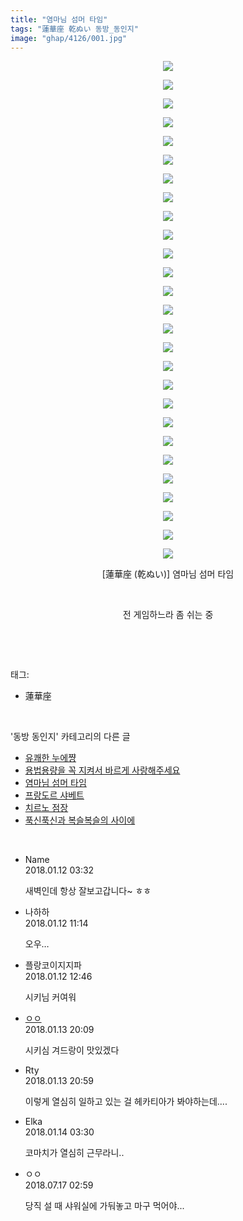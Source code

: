 ```yaml
---
title: "염마님 섬머 타임"
tags: "蓮華座 乾ぬい 동방_동인지"
image: "ghap/4126/001.jpg"
---
```

<div class="article">
<p style="text-align: center; clear: none; float: none;"><img src="{{ site.nasurl }}/ghap/4126/001.jpg"/></p>
<p style="text-align: center; clear: none; float: none;"><img src="{{ site.nasurl }}/ghap/4126/002.jpg"/></p>
<p style="text-align: center; clear: none; float: none;"><img src="{{ site.nasurl }}/ghap/4126/003.jpg"/></p>
<p style="text-align: center; clear: none; float: none;"><img src="{{ site.nasurl }}/ghap/4126/004.jpg"/></p>
<p style="text-align: center; clear: none; float: none;"><img src="{{ site.nasurl }}/ghap/4126/005.jpg"/></p>
<p style="text-align: center; clear: none; float: none;"><img src="{{ site.nasurl }}/ghap/4126/006.jpg"/></p>
<p style="text-align: center; clear: none; float: none;"><img src="{{ site.nasurl }}/ghap/4126/007.jpg"/></p>
<p style="text-align: center; clear: none; float: none;"><img src="{{ site.nasurl }}/ghap/4126/008.jpg"/></p>
<p style="text-align: center; clear: none; float: none;"><img src="{{ site.nasurl }}/ghap/4126/009.jpg"/></p>
<p style="text-align: center; clear: none; float: none;"><img src="{{ site.nasurl }}/ghap/4126/010.jpg"/></p>
<p style="text-align: center; clear: none; float: none;"><img src="{{ site.nasurl }}/ghap/4126/011.jpg"/></p>
<p style="text-align: center; clear: none; float: none;"><img src="{{ site.nasurl }}/ghap/4126/012.jpg"/></p>
<p style="text-align: center; clear: none; float: none;"><img src="{{ site.nasurl }}/ghap/4126/013.jpg"/></p>
<p style="text-align: center; clear: none; float: none;"><img src="{{ site.nasurl }}/ghap/4126/014.jpg"/></p>
<p style="text-align: center; clear: none; float: none;"><img src="{{ site.nasurl }}/ghap/4126/015.jpg"/></p>
<p style="text-align: center; clear: none; float: none;"><img src="{{ site.nasurl }}/ghap/4126/016.jpg"/></p>
<p style="text-align: center; clear: none; float: none;"><img src="{{ site.nasurl }}/ghap/4126/017.jpg"/></p>
<p style="text-align: center; clear: none; float: none;"><img src="{{ site.nasurl }}/ghap/4126/018.jpg"/></p>
<p style="text-align: center; clear: none; float: none;"><img src="{{ site.nasurl }}/ghap/4126/019.jpg"/></p>
<p style="text-align: center; clear: none; float: none;"><img src="{{ site.nasurl }}/ghap/4126/020.jpg"/></p>
<p style="text-align: center; clear: none; float: none;"><img src="{{ site.nasurl }}/ghap/4126/021.jpg"/></p>
<p style="text-align: center; clear: none; float: none;"><img src="{{ site.nasurl }}/ghap/4126/022.jpg"/></p>
<p style="text-align: center; clear: none; float: none;"><img src="{{ site.nasurl }}/ghap/4126/023.jpg"/></p>
<p style="text-align: center; clear: none; float: none;"><img src="{{ site.nasurl }}/ghap/4126/024.jpg"/></p>
<p style="text-align: center; clear: none; float: none;"><img src="{{ site.nasurl }}/ghap/4126/025.jpg"/></p>
<p style="text-align: center; clear: none; float: none;"><img src="{{ site.nasurl }}/ghap/4126/026.jpg"/></p>
<p style="text-align: center; clear: none; float: none;"><img src="{{ site.nasurl }}/ghap/4126/027.jpg"/></p>
<p style="text-align: center; clear: none; float: none;">[蓮華座 (乾ぬい)] 염마님 섬머 타임</p>
<p style="text-align: center; clear: none; float: none;"><br/></p>
<p style="text-align: center; clear: none; float: none;">전 게임하느라 좀 쉬는 중</p>
<p><br/></p>
</div><br/>
<div class="tagTrail">
<p>태그: </p>
<ul>
<li>蓮華座</li>
</ul>
</div><br/>
<div class="another">
<p>'동방 동인지' 카테고리의 다른 글</p>
<ul>
<li><a href="/2018-01-13-ghap_4129">유쾌한 누에쨩</a></li>
<li><a href="/2018-01-12-ghap_4128">용법용량을 꼭 지켜서 바르게 사랑해주세요</a></li>
<li><a href="/2018-01-12-ghap_4126">염마님 섬머 타임</a></li>
<li><a href="/2018-01-10-ghap_4114">프랑도르 샤베트</a></li>
<li><a href="/2018-01-10-ghap_4113">치르노 점장</a></li>
<li><a href="/2018-01-09-ghap_4100">푹신푹신과 복슬복슬의 사이에</a></li>
</ul>
</div><br/>
<div class="cb_module cb_fluid">
<div class="cb_wrt cb_profile">
<div class="comment">
<ul>
<li class="cb_thumb_off" id="comment15172473">
<div class="cb_comment_area">
<div class="cb_info_area">
<div class="cb_section">
<span class="cb_nick_name">Name</span>
</div>
<div class="cb_section">
<span class="cb_date">2018.01.12 03:32 </span>
</div>
</div>
<div class="cb_dsc_comment">
<p class="cb_dsc">
											새벽인데 항상 잘보고갑니다~ ㅎㅎ
										</p>
</div>
</div></li>
<li class="cb_thumb_off" id="comment15172685">
<div class="cb_comment_area">
<div class="cb_info_area">
<div class="cb_section">
<span class="cb_nick_name">나하하</span>
</div>
<div class="cb_section">
<span class="cb_date">2018.01.12 11:14 </span>
</div>
</div>
<div class="cb_dsc_comment">
<p class="cb_dsc">
											오우…
										</p>
</div>
</div></li>
<li class="cb_thumb_off" id="comment15172728">
<div class="cb_comment_area">
<div class="cb_info_area">
<div class="cb_section">
<span class="cb_nick_name">플랑코이지지파</span>
</div>
<div class="cb_section">
<span class="cb_date">2018.01.12 12:46 </span>
</div>
</div>
<div class="cb_dsc_comment">
<p class="cb_dsc">
											시키님 커여워
										</p>
</div>
</div></li>
<li class="cb_thumb_off" id="comment15173621">
<div class="cb_comment_area">
<div class="cb_info_area">
<div class="cb_section">
<span class="cb_nick_name"> <a href="http://http:/ㄱㄷ극딧ㅇ7z8au1bh" onclick="return openLinkInNewWindow(this)">ㅇㅇ</a></span>
</div>
<div class="cb_section">
<span class="cb_date">2018.01.13 20:09 </span>
</div>
</div>
<div class="cb_dsc_comment">
<p class="cb_dsc">
											시키심 겨드랑이 맛있겠다
										</p>
</div>
</div></li>
<li class="cb_thumb_off" id="comment15173643">
<div class="cb_comment_area">
<div class="cb_info_area">
<div class="cb_section">
<span class="cb_nick_name">Rty</span>
</div>
<div class="cb_section">
<span class="cb_date">2018.01.13 20:59 </span>
</div>
</div>
<div class="cb_dsc_comment">
<p class="cb_dsc">
											이렇게 열심히 일하고 있는 걸 헤카티아가 봐야하는데....
										</p>
</div>
</div></li>
<li class="cb_thumb_off" id="comment15173807">
<div class="cb_comment_area">
<div class="cb_info_area">
<div class="cb_section">
<span class="cb_nick_name">Elka</span>
</div>
<div class="cb_section">
<span class="cb_date">2018.01.14 03:30 </span>
</div>
</div>
<div class="cb_dsc_comment">
<p class="cb_dsc">
											코마치가 열심히 근무라니..
										</p>
</div>
</div></li>
<li class="cb_thumb_off" id="comment15288291">
<div class="cb_comment_area">
<div class="cb_info_area">
<div class="cb_section">
<span class="cb_nick_name">ㅇㅇ</span>
</div>
<div class="cb_section">
<span class="cb_date">2018.07.17 02:59 </span>
</div>
</div>
<div class="cb_dsc_comment">
<p class="cb_dsc">
											당직 설 때 샤워실에 가둬놓고 마구 먹어야...
										</p>
</div>
</div></li>
</ul>
</div>
</div><!-- commentList close -->
</div><br/>
